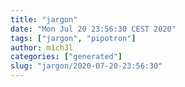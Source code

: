 ```yaml
---
title: "jargon"
date: "Mon Jul 20 23:56:30 CEST 2020"
tags: ["jargon", "pipotron"]
author: m1ch3l
categories: ["generated"]
slug: "jargon/2020-07-20-23:56:30"
---
```



